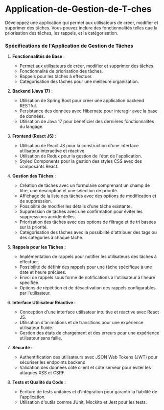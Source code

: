 # Application-de-Gestion-de-T-ches
Développez une application qui permet aux utilisateurs de créer, modifier et supprimer des tâches. Vous pouvez inclure des fonctionnalités telles que la priorisation des tâches, les rappels, et la catégorisation.

### Spécifications de l'Application de Gestion de Tâches

1. **Fonctionnalités de Base** :
   - Permet aux utilisateurs de créer, modifier et supprimer des tâches.
   - Fonctionnalité de priorisation des tâches.
   - Rappels pour les tâches à effectuer.
   - Catégorisation des tâches pour une meilleure organisation.

2. **Backend (Java 17)** :
   - Utilisation de Spring Boot pour créer une application backend RESTful.
   - Persistance des données avec Hibernate pour interagir avec la base de données.
   - Utilisation de Java 17 pour bénéficier des dernières fonctionnalités du langage.

3. **Frontend (React JS)** :
   - Utilisation de React JS pour la construction d'une interface utilisateur interactive et réactive.
   - Utilisation de Redux pour la gestion de l'état de l'application.
   - Styled Components pour la gestion des styles CSS avec des composants React.

4. **Gestion des Tâches** :
   - Création de tâches avec un formulaire comprenant un champ de titre, une description et une sélection de priorité.
   - Affichage de la liste des tâches avec des options de modification et de suppression.
   - Possibilité de modifier les détails d'une tâche existante.
   - Suppression de tâches avec une confirmation pour éviter les suppressions accidentelles.
   - Priorisation des tâches avec des options de filtrage et de tri basées sur la priorité.
   - Catégorisation des tâches avec la possibilité d'attribuer des tags ou des catégories à chaque tâche.

5. **Rappels pour les Tâches** :
   - Implémentation de rappels pour notifier les utilisateurs des tâches à effectuer.
   - Possibilité de définir des rappels pour une tâche spécifique à une date et heure précises.
   - Envoi de rappels sous forme de notifications à l'utilisateur à l'heure spécifiée.
   - Options de répétition et de désactivation des rappels configurables par l'utilisateur.

6. **Interface Utilisateur Réactive** :
   - Conception d'une interface utilisateur intuitive et réactive avec React JS.
   - Utilisation d'animations et de transitions pour une expérience utilisateur fluide.
   - Gestion des états de chargement et des erreurs pour une expérience utilisateur sans faille.

7. **Sécurité** :
   - Authentification des utilisateurs avec JSON Web Tokens (JWT) pour sécuriser les endpoints backend.
   - Validation des données côté client et côté serveur pour éviter les attaques XSS et CSRF.

8. **Tests et Qualité du Code** :
   - Écriture de tests unitaires et d'intégration pour garantir la fiabilité de l'application.
   - Utilisation d'outils comme JUnit, Mockito et Jest pour les tests.

